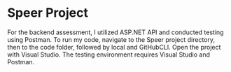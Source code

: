 # Speer Project
For the backend assessment, I utilized ASP.NET
API and conducted testing using Postman. To run my code, 
navigate to the Speer project directory, 
then to the code folder, followed by local 
and GitHubCLI. Open the project with Visual Studio. 
The testing environment requires Visual Studio and Postman.
